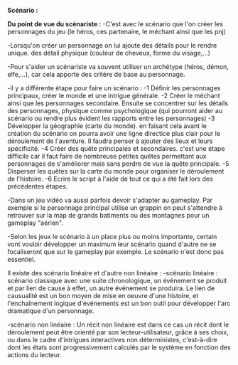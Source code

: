 **Scénario :**
	
**Du point de vue du scénariste :**
-C'est avec le scénario que l'on créer les personnages du jeu (le héros, ces partenaire, le méchant ainsi que les pnj)

-Lorsqu'on créer un personnage on lui ajoute des détails pour le rendre unique. des détail physique (couleur de cheveux, forme du visage,...) 

-Pour s'aider un scénariste va souvent utiliser un archétype (héros, démon, elfe,...), car cela apporte des critère de base au personnage.

-il y a différente étape pour faire un scénario :
	-1 Définir les personnages principaux, créer le monde et une intrigue générale.
	-2 Créer le méchant ainsi que les personnages secondaire. Ensuite se concentrer sur les détails des personnages, physique comme psychologique
 (qui pourront aider au scénario ou rendre plus évident les rapports entre les personnages) 
	-3 Développer la géographie (carte du monde). en faisant cela avant le création du scénario on pourra avoir une ligne directice plus clair pour
 le déroulement de l'aventure. Il faudra penser à ajouter des lieux et leurs spécificité.
	-4 Créer des quête principales et secondaires. c'est une étape difficile car il faut faire de nombreuse petites quêtes permettant aux personnages
 de s'améliorer mais sans perdre de vue la quête principale.
	-5 Disperser les quêtes sur la carte du monde pour organiser le déroulement de l'histoire.
	-6 Ecrire le script à l'aide de tout ce qui a été fait lors des précédentes étapes.

-Dans un jeu vidéo va aussi parfois devoir s'adapter au gameplay. Par exemple si le personnage principal utilise un grappin on peut s'attendre à retrouver
 sur la map de grands batiments ou des montagnes pour un gameplay "aérien".

-Selon les jeux le scénario à un place plus ou moins importante, certain vont vouloir développer un maximum leur scénario quand d'autre ne se focaliseront
 que sur le gameplay par exemple. Le scénario n'est donc pas essentiel.

Il existe des scénario linéaire et d'autre non linéaire :
-scénario linéaire : scénario classique avec une suite chronologique, un événement se produit et par lien de cause à effet, un autre événement se produira.
Le lien de causualité est un bon moyen de mise en oeuvre d'une histoire, et l'enchaînement logique d'événements est un bon outil pour développer l'arc dramatique d'un personnage. 

-scénario non linéaire : Un récit non linéaire est dans ce cas un récit dont le déroulement peut être orienté par son lecteur-utilisateur, grâce à ses 
choix, ou dans le cadre d'intrigues interactives non déterministes, c'est-à-dire dont les états sont progressivement calculés 
par le système en fonction des actions du lecteur.
